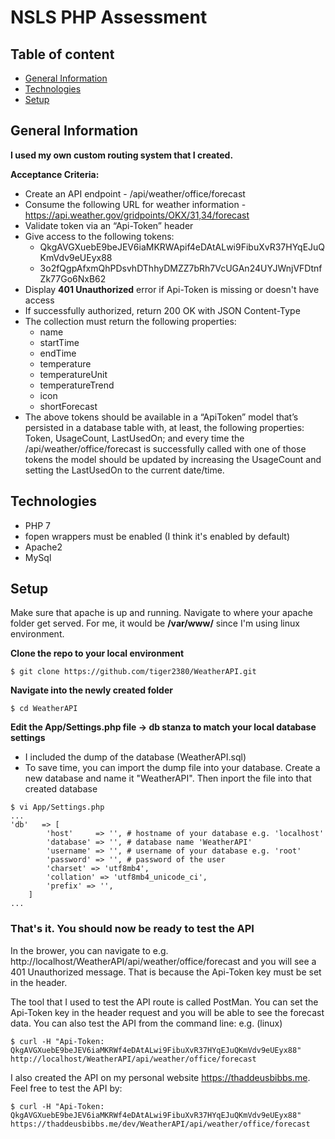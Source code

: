 # NSLS PHP Assessment
## Table of content
* [General Information](#general-info)
* [Technologies](#technologies)
* [Setup](#setup)

## General Information

**I used my own custom routing system that I created.**

**Acceptance Criteria:**
* Create an API endpoint - /api/weather/office/forecast
* Consume the following URL for weather information - https://api.weather.gov/gridpoints/OKX/31,34/forecast
* Validate token via an “Api-Token” header
* Give access to the following tokens: 
    * QkgAVGXuebE9beJEV6iaMKRWApif4eDAtALwi9FibuXvR37HYqEJuQKmVdv9eUEyx88
    * 3o2fQgpAfxmQhPDsvhDThhyDMZZ7bRh7VcUGAn24UYJWnjVFDtnfZk77Go6NxB62
* Display **401 Unauthorized** error if Api-Token is missing or doesn't have access
* If successfully authorized, return 200 OK with JSON Content-Type
* The collection must return the following properties:
    * name
    * startTime
    * endTime
    * temperature
    * temperatureUnit
    * temperatureTrend
    * icon
    * shortForecast
* The above tokens should be available in a “ApiToken” model that’s persisted in a database table with, at least, the following properties: Token, UsageCount, LastUsedOn; and every time the /api/weather/office/forecast is successfully called with one of those tokens the model should be updated by increasing the UsageCount and setting the LastUsedOn to the current date/time.

## Technologies
* PHP 7
* fopen wrappers must be enabled (I think it's enabled by default)
* Apache2
* MySql

## Setup
Make sure that apache is up and running. Navigate to where your apache folder get served.
For me, it would be **/var/www/** since I'm using linux environment.

**Clone the repo to your local environment**
```
$ git clone https://github.com/tiger2380/WeatherAPI.git
```
**Navigate into the newly created folder**
```
$ cd WeatherAPI
```

**Edit the App/Settings.php file -> db stanza to match your local database settings**
* I included the dump of the database (WeatherAPI.sql)
* To save time, you can import the dump file into your database. Create a new database and name it "WeatherAPI". Then inport the file into that created database
```
$ vi App/Settings.php
...
'db'   => [
        'host'     => '', # hostname of your database e.g. 'localhost'
        'database' => '', # database name 'WeatherAPI'
        'username' => '', # username of your database e.g. 'root'
        'password' => '', # password of the user
        'charset' => 'utf8mb4',
        'collation' => 'utf8mb4_unicode_ci',
        'prefix' => '',
    ]
...
```

### That's it. You should now be ready to test the API


In the brower, you can navigate to e.g. http://localhost/WeatherAPI/api/weather/office/forecast and you will see a 401 Unauthorized message. That is because the Api-Token key must be set in the header.

The tool that I used to test the API route is called PostMan. You can set the Api-Token key in the header request and you will be able to see the forecast data.
You can also test the API from the command line: e.g. (linux)

```
$ curl -H "Api-Token: QkgAVGXuebE9beJEV6iaMKRWf4eDAtALwi9FibuXvR37HYqEJuQKmVdv9eUEyx88" http://localhost/WeatherAPI/api/weather/office/forecast
```

I also created the API on my personal website https://thaddeusbibbs.me. Feel free to test the API by:
```
$ curl -H "Api-Token: QkgAVGXuebE9beJEV6iaMKRWf4eDAtALwi9FibuXvR37HYqEJuQKmVdv9eUEyx88" https://thaddeusbibbs.me/dev/WeatherAPI/api/weather/office/forecast
```